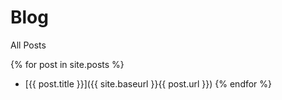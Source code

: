 # Blog
All Posts

{% for post in site.posts %}
  - [{{ post.title }}]({{ site.baseurl }}{{ post.url }})
{% endfor %}